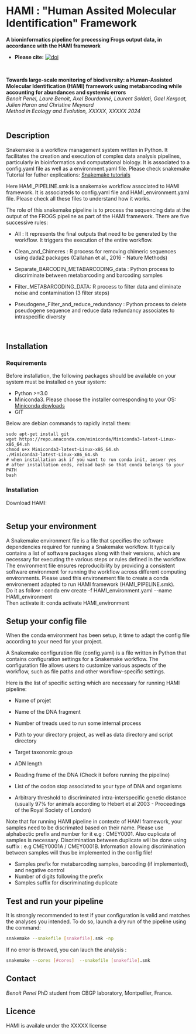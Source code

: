 # HAMI : "Human Assited Molecular Identification" Framework
**A bioninformatics pipeline for processing Frogs output data, in accordance with the HAMI framework**

- **Please cite:** [![doi](https://img.shields.io/static/v1?label=doi&message=DOI)](DOI)
<br />

**Towards large-scale monitoring of biodiversity: a Human-Assisted Molecular Identification (HAMI) framework using metabarcoding while accounting for abundances and systemic errors**
<br />
*Benoit Penel, Laure Benoit, Axel Bourdonné, Laurent Soldati, Gael Kergoat, Julien Haran and Christine Meynard* <br />
*Method in Ecology and Evolution, XXXXX, XXXXX 2024*<br />
<br />


## Description  

Snakemake is a workflow management system written in Python. It facilitates the creation and execution of complex data analysis pipelines, particularly in bioinformatics and computational biology. It is associated to a config.yaml file as well as a environment.yaml file. Please check snakemake Tutorial for futher explications: [Snakemake tutorials](https://snakemake.readthedocs.io/en/stable/tutorial/tutorial.html)

Here HAMI_PIPELINE.smk is a snakemake workflow associated to HAMI framework. It is associateds to config.yaml file and HAMI_environment.yaml file.
Please check all these files to understand how it works.


The role of this snakemake pipeline is to process the sequencing data at the output of the FROGS pipeline as part of the HAMI framework.
There are five successive rules:

- All : It represents the final outputs that need to be generated by the workflow. It triggers the execution of the entire workflow.

- Clean_and_Chimeres : R process for removing chimeric sequences using dada2 packages (Callahan et al., 2016 - Nature Methods)

- Separate_BARCODIN_METABARCODING_data : Python process to discriminate between metabarcoding and barcoding samples

- Filter_METABARCODING_DATA: R process to filter data and eliminate noise and contamination (3 filter steps)

- Pseudogene_Filter_and_reduce_redundancy : Python process to delete pseudogene sequence and reduce data redundancy associates to intraspecific diversty

  <br />

## Installation
### Requirements

Before installation, the following packages should be available on your system must be installed on your system:

* Python >=3.0
* Miniconda3. Please choose the installer corresponding to your OS: [Miniconda dowloads](https://docs.conda.io/en/latest/miniconda.html)
* GIT


Below are debian commands to rapidly install them:
```
sudo apt-get install git
wget https://repo.anaconda.com/miniconda/Miniconda3-latest-Linux-x86_64.sh
chmod u+x Miniconda3-latest-Linux-x86_64.sh
./Miniconda3-latest-Linux-x86_64.sh
# when installation ask if you want to run conda init, answer yes
# after installation ends, reload bash so that conda belongs to your PATH
bash 
```

### Installation

Download HAMI:
``` bash

```

## Setup your environment

A Snakemake environment file is a file that specifies the software dependencies required for running a Snakemake workflow. It typically contains a list of software packages along with their versions, which are necessary for executing the various steps or rules defined in the workflow. The environment file ensures reproducibility by providing a consistent software environment for running the workflow across different computing environments. Please used this environement file to create a conda environement adapted to run HAMI framework (HAMI_PIPELINE.smk).
<br />
Do it as follow : 
conda env create -f HAMI_environment.yaml  --name HAMI_environment
<br />
Then activate it:
conda activate HAMI_environment
<br />

## Setup your config file

When the conda environment has been setup, it time to adapt the config file according to your need for your project.

A Snakemake configuration file (config.yaml) is a file written in Python that contains configuration settings for a Snakemake workflow. The configuration file allows users to customize various aspects of the workflow, such as file paths and other workflow-specific settings.

Here is the list of specific setting which are necessary for running HAMI pipeline:

- Name of projet
- Name of the DNA fragment 
- Number of treads used to run some internal process
- Path to your directory project, as well as data directory and script directory

- Target taxonomic group
- ADN length
- Reading frame of the DNA (Check it before running the pipeline)
- List of the codon stop associated to your type of DNA and organisms
- Arbitrary threshold to discriminated intra-interspecific genetic distance  (usually 97% for animals according to Hebert et al 2003 - Proceedings of the Royal Society of London)


Note that for running HAMI pipeline in contexte of HAMI framework, your samples need to be discrimated based on their name. Please use alphabectic prefix and number for it e.g : CMEY0001. Also cuplicate of samples is necessary. Discrimination between duplicate will be done using suffix : e.g CMEY0001A / CMEY0001B. Information allowing discrimination between samples will thus be implemented in the config file!

- Samples prefix for metabarcoding samples, barcoding (if implemented), and negative control
- Number of digits following the prefix
- Samples suffix for discriminating duplicate


## Test and run your pipeline

It is strongly recommended to test if your configuration is valid and matches the analyses you intended. To do so, launch a dry run of the pipeline using the command:

``` bash
snakemake --snakefile [snakefile].smk -np
```
If no error is throwed, you can lauch the analysis :

``` bash
snakemake --cores [#cores]  --snakefile [snakefile].smk
```

## Contact
*Benoit Penel*
PhD student from CBGP laboratory, Montpellier, France.

## Licence
HAMI is availale under the XXXXX license
